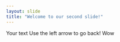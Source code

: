 ```yaml
---
layout: slide
title: "Welcome to our second slide!"
---
```

Your text
Use the left arrow to go back!
Wow
